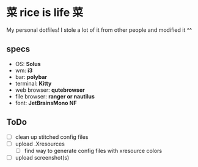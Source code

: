 # 菜 rice is life 菜

My personal dotfiles! I stole a lot of it from other people and modified it ^^

## specs
- OS: **Solus**
- wm: **i3**
- bar: **polybar**
- terminal: **Kitty**
- web browser: **qutebrowser**
- file browser: **ranger or nautilus**
- font: **JetBrainsMono NF**

## ToDo
- [ ] clean up stitched config files
- [ ] upload .Xresources
  - [ ] find way to generate config files with xresource colors
- [ ] upload screenshot(s)
